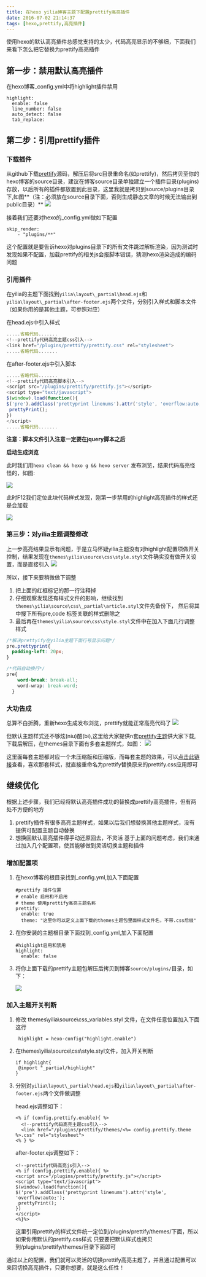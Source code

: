 ```yaml
---
title: 在hexo yilia博客主题下配置prettify高亮插件
date: 2016-07-02 21:14:37
tags: [hexo,prettify,高亮插件]
---
```


使用hexo的默认高亮插件总感觉支持的太少，代码高亮显示的不够细，下面我们来看下怎么把它替换为prettify高亮插件


## 第一步：禁用默认高亮插件

在hexo博客_config.yml中将highlight插件禁用
```
highlight:
  enable: false
  line_number: false
  auto_detect: false
  tab_replace:
```
<!--more-->
## 第二步：引用prettify插件

### **下载插件**

从github下载[prettify](https://github.com/google/code-prettify)源码，解压后将src目录重命名(如prettify)，然后拷贝至你的hexo博客的source目录，建议在博客source目录单独建立一个插件目录(plugins)存放，以后所有的插件都放置到此目录，这里我就是拷贝到source/plugins目录下,如图**（注：必须放在source目录下面，否则生成静态文章的时候无法输出到public目录）**
![](http://ww2.sinaimg.cn/large/7462786bgw1f5h1gmp2m7j20k709bmzm.jpg)

接着我们还要对hexo的_config.yml做如下配置
```
skip_render:
    - "plugins/**"
```
这个配置就是要告诉hexo对plugins目录下的所有文件跳过解析渲染，因为测试时发现如果不配置，加载prettify的相关js会报脚本错误，猜测hexo渲染造成的编码问题

### **引用插件**

在yilia的主题下面找到`yilia\layout\_partial\head.ejs`和`yilia\layout\_partial\after-footer.ejs`两个文件，分别引入样式和脚本文件（如果你用的是其他主题，可参照对应）

在head.ejs中引入样式

```js
.....省略代码.......
<!--prettify代码高亮主题css引入-->
<link href="/plugins/prettify/prettify.css" rel="stylesheet">
.....省略代码.......
```

在after-footer.ejs中引入脚本
```js
.....省略代码.......
<!--prettify代码高亮脚本引入-->
<script src="/plugins/prettify/prettify.js"></script>
<script type="text/javascript">
$(window).load(function(){
$('pre').addClass('prettyprint linenums').attr('style', 'overflow:auto;');
 prettyPrint();
})
</script>
.....省略代码.......
```
**注意：脚本文件引入注意一定要在jquery脚本之后**

**启动生成浏览**

此时我们用`hexo clean && hexo g && hexo server` 发布浏览，结果代码高亮怪怪的，如图:

![](http://ww4.sinaimg.cn/large/7462786bgw1f5gnoo6byij210x0g5wi3.jpg)

此时F12我们定位此块代码样式发现，刚第一步禁用的highlight高亮插件的样式还是会加载

![](http://ww2.sinaimg.cn/large/7462786bgw1f5gnphrzndj21es09kwj8.jpg)

### 第三步：对yilia主题调整修改

 上一步高亮结果显示有问题，于是立马怀疑yilia主题没有对highlight配置项做开关控制，结果发现在`themes\yilia\source\css\style.styl`文件确实没有做开关设置，而是直接引入
![](http://ww2.sinaimg.cn/large/7462786bgw1f5h231d2yjj20i60ccdhb.jpg)

所以，接下来要稍微做下调整
1. 把上面的红框标记的那一行注释掉
2. 仔细观察发现还有样式文件的影响，继续找到`themes\yilia\source\css\_partial\article.styl`文件先备份下，
然后将其中搜下所有pre,code 标签关联的样式删除之
3. 最后再在`themes\yilia\source\css\style.styl`文件中在加入下面几行调整样式

  ```css
  /*解决prettyify在yilia主题下面行号显示问题*/
  pre.prettyprint{
    padding-left: 20px;
  }

  /*代码自动换行*/
  pre{
      word-break: break-all;
      word-wrap: break-word;
    }
  ```

### **大功告成**

总算不白折腾，重新hexo生成发布浏览，prettify就能正常高亮代码了
![](http://ww2.sinaimg.cn/large/7462786bgw1f5h4twn7n2j210k0mitc3.jpg)

但默认主题样式还不够炫(niu)酷(bi),这里给大家提供n套[prettify主题](https://github.com/jmblog/color-themes-for-google-code-prettify/blob/master/dist/themes.zip)供大家下载,下载后解压，在themes目录下面有多套主题样式，如图：
![](http://ww2.sinaimg.cn/large/7462786bgw1f5i9ibsy1uj20cd0jegp9.jpg)

这里面每套主题都对应一个未压缩版和压缩版，而每套主题的效果，可以[点击此链接](https://jmblog.github.io/color-themes-for-google-code-prettify/)查看，喜欢那套样式，就直接重命名为prettify替换原来的prettify.css应用即可

## 继续优化

根据上述步骤，我们已经将默认高亮插件成功的替换成prettify高亮插件，但有两处不方便的地方
1. prettify插件有很多高亮主题样式，如果以后我们想替换其他主题样式，没有提供可配置主题自动替换
2. 想换回默认高亮插件得手动还原回去，不灵活
基于上面的问题考虑，我们来通过加入几个配置项，使其能够做到灵活切换主题和插件

### 增加配置项

1. 在hexo博客的根目录找到_config.yml,加入下面配置
    ```
    #prettify 插件位置
    # enable 启用和不启用
    # theme 使用prettify高亮主题名称
    prettify:
      enable: true
      theme: "这里你可以定义上面下载的themes主题包里面样式文件名，不带.css后缀"
    ```

2. 在你安装的主题根目录下面找到_config.yml,加入下面配置
    ```
    #highlight启用和禁用
    highlight:
      enable: false
    ```
3. 将你上面下载的prettify主题包解压后拷贝到博客`source/plugins/`目录，如下：

   ![](http://ww2.sinaimg.cn/large/7462786bgw1f5ia1mb52vj20bm01ka9y.jpg)

###  加入主题开关判断
1. 修改 themes\yilia\source\css\_variables.styl 文件，在文件任意位置加入下面这行
   ```
    highlight = hexo-config("highlight.enable")
   ```
2. 在themes\yilia\source\css\style.styl文件，加入开关判断
    ```
    if highlight{
     @import "_partial/highlight"
    }
    ```
3. 分别对`yilia\layout\_partial\head.ejs`和`yilia\layout\_partial\after-footer.ejs`两个文件做调整

   head.ejs调整如下：
   ```
   <% if (config.prettify.enable){ %>
     <!--prettify代码高亮主题css引入-->
     <link href="/plugins/prettify/themes/<%= config.prettify.theme %>.css" rel="stylesheet">
   <% } %>
   ```
   after-footer.ejs调整如下：
   ```
   <!--prettify代码高亮js引入-->
   <% if (config.prettify.enable){ %>
   <script src="/plugins/prettify/prettify.js"></script>
   <script type="text/javascript">
   $(window).load(function(){
   $('pre').addClass('prettyprint linenums').attr('style', 'overflow:auto;');
    prettyPrint();
   })
   </script>
   <%}%>
   ```
   这里引用prettify的样式文件统一定位到/plugins/prettify/themes/下面，所以如果你用默认的prettify.css样式
   只要要把默认样式也拷贝到/plugins/prettify/themes/目录下面即可

通过以上的配置，我们就可以灵活的切换prettify高亮主题了，并且通过配置可以来回切换高亮插件，只要你想要，就是这么任性！
